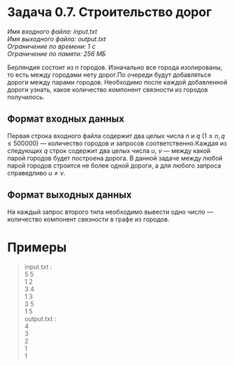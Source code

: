 # **Задача 0.7. Строительство дорог**
*Имя входного файла: input.txt <br/>
Имя выходного файла: output.txt <br/>
Ограничение по времени: 1 с <br/>
Ограничение по памяти: 256 МБ*

Берляндия состоит из $n$ городов. Изначально все города изолированы, то есть между городами нету дорог.По очереди будут добавляться дороги между парами городов. Необходимо после каждой добавленной дороги узнать, какое количество компонент связности из городов получилось.

## **Формат входных данных**
Первая строка входного файла содержит два целых числа $n$ и $q$ ($1 \leqslant n, q \leqslant 500000$) — количество городов и запросов соответственно.Каждая из следующих $q$ строк содержит два целых числа $u$, $v$ — между какой парой городов будет построена дорога. В данной задаче между любой парой городов строится не более одной дороги, а для любого запроса справедливо $u \ne v$.

## **Формат выходных данных**
На каждый запрос второго типа необходимо вывести одно число — количество компонент связности в графе из городов.

# **Примеры**
> input.txt :<br/>
5 5<br/>
1 2<br/>
3 4<br/>
1 3<br/>
3 5<br/>
1 5<br/>
output.txt :<br/>
4<br/>
3<br/>
2<br/>
1<br/>
1<br/>
